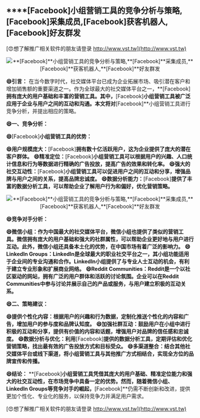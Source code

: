 ## ****[Facebook]**小组营销工具的竞争分析与策略,**[Facebook]**采集成员,**[Facebook]**获客机器人,**[Facebook]**好友群发**

[😍想了解推广相关软件的朋友请登录 http://www.vst.tw](http://www.vst.tw)

 <center><img src="https://vst.tw/MP4/tuiguang/png/1.png" alt="**[Facebook]**小组营销工具的竞争分析与策略,**[Facebook]**采集成员,**[Facebook]**获客机器人,**[Facebook]**好友群发"></center>

**😄引言：**
在当今数字时代，社交媒体平台已成为企业拓展市场、吸引潜在客户和增加销售额的重要渠道之一。作为全球最大的社交媒体平台之一，**[Facebook]**拥有庞大的用户基础和丰富的营销工具。其中，**[Facebook]**小组营销工具被广泛应用于企业与用户之间的互动和沟通。本文将对**[Facebook]**小组营销工具进行竞争分析，并提出相应的策略。

**😄一、竞争分析：**

**😄**[Facebook]**小组营销工具的优势：**

**😄用户规模庞大：**[Facebook]**拥有数十亿活跃用户，这为企业提供了庞大的潜在客户群体。**
**😄精准定位：**[Facebook]**小组营销工具可以根据用户的兴趣、人口统计信息和行为等数据进行精确的广告投放，提高广告的效果和转化率。**
**😄强大的社交互动性：**[Facebook]**小组营销工具可以促进用户之间的互动和分享，增强品牌与用户之间的关系，提高品牌忠诚度。**
**😄数据分析能力：**[Facebook]**提供了丰富的数据分析工具，可以帮助企业了解用户行为和偏好，优化营销策略。**

 <center><img src="https://vst.tw/MP4/tuiguang/png/8.png" alt="**[Facebook]**小组营销工具的竞争分析与策略,**[Facebook]**采集成员,**[Facebook]**获客机器人,**[Facebook]**好友群发"></center>

**😄竞争对手分析：**

**😄微信小组：作为中国最大的社交媒体平台，微信小组也提供了类似的营销工具。微信拥有庞大的用户基础和强大的社群属性，可以帮助企业更好地与用户进行互动。此外，微信小组还具备本土化的优势，在中国市场有着广泛的影响力。**
**😄LinkedIn Groups：LinkedIn是全球最大的职业社交平台之一，其小组功能适用于企业间的专业沟通和合作。LinkedIn小组提供了与专业人士互动的机会，有利于建立专业形象和扩展商业网络。**
**😄Reddit Communities：Reddit是一个以社区驱动的网站，拥有广泛的用户群体和活跃的讨论氛围。企业可以在Reddit Communities中参与讨论并展示自己的产品或服务，与用户建立积极的互动关系。**

**😄二、策略建议：**

**😄提供个性化内容：根据用户的兴趣和行为数据，定制化推送个性化的内容和广告，增加用户的参与度和品牌认知度。**
**😄加强社群互动：鼓励用户在小组中进行积极的互动和分享，提供有价值的内容和话题，增强用户对品牌的信任感和忠诚度。**
**😄数据分析与优化：利用**[Facebook]**提供的数据分析工具，定期评估和优化营销策略，找出最有效的广告投放方式和目标受众。**
**😄多渠道整合：结合其他社交媒体平台或线下渠道，将小组营销工具与其他推广方式相结合，实现全方位的品牌宣传和传播。**

**😄结论：**
**[Facebook]**小组营销工具凭借其庞大的用户基础、精准定位能力和强大的社交互动性，在市场竞争中具备一定的优势。然而，随着微信小组、LinkedIn Groups等竞争对手的崛起，**[Facebook]**仍需不断创新和改进，提供更加个性化、专业化的服务，以保持竞争力并满足用户需求。

[😍想了解推广相关软件的朋友请登录 http://www.vst.tw](http://www.vst.tw)



